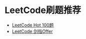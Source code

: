 # LeetCode刷题推荐
* [LeetCode Hot 100题](https://leetcode.cn/studyplan/top-100-liked/)
* [LeetCode 剑指Offer](https://leetcode.cn/studyplan/coding-interviews/)